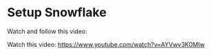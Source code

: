 # Setup Snowflake

Watch and follow this video:

Watch this video: https://www.youtube.com/watch?v=AYVwv3K0MIw